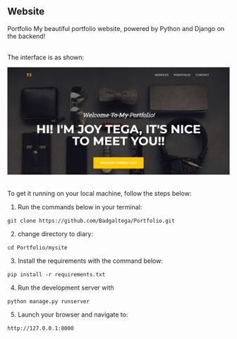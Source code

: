 ##  Website
Portfolio
My beautiful portfolio website, powered by Python and Django on the backend!

<br>
The interface is as shown:

![tega_portfolio](portfolio-image.PNG)

<br>
To get it running on your local machine, follow the steps below:

1. Run the commands below in your terminal:

```
git clone https://github.com/Badgaltega/Portfolio.git
```

2. change directory to diary:

```
cd Portfolio/mysite
```

3. Install the requirements with the command below:

```
pip install -r requirements.txt
```

4. Run the development server with

```
python manage.py runserver
```

5. Launch your browser and navigate to:

```
http://127.0.0.1:8000
```
